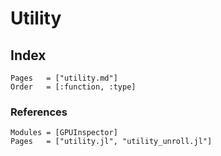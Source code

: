 # Utility

## Index

```@index
Pages   = ["utility.md"]
Order   = [:function, :type]
```

### References

```@autodocs
Modules = [GPUInspector]
Pages   = ["utility.jl", "utility_unroll.jl"]
```
